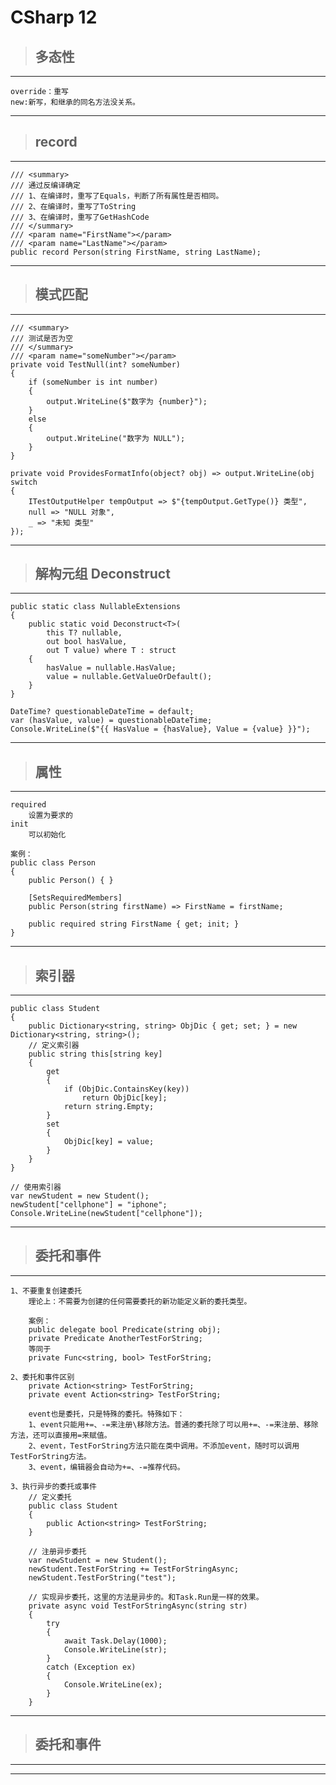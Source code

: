 # CSharp 12

>## 多态性

---

	override：重写
	new:新写，和继承的同名方法没关系。
	
---


>## record

---

	/// <summary>
	/// 通过反编译确定
	/// 1、在编译时，重写了Equals，判断了所有属性是否相同。
	/// 2、在编译时，重写了ToString
	/// 3、在编译时，重写了GetHashCode
	/// </summary>
	/// <param name="FirstName"></param>
	/// <param name="LastName"></param>
	public record Person(string FirstName, string LastName);
	
---

>## 模式匹配

---

	/// <summary>
	/// 测试是否为空
	/// </summary>
	/// <param name="someNumber"></param>
	private void TestNull(int? someNumber)
	{
		if (someNumber is int number)
		{
			output.WriteLine($"数字为 {number}");
		}
		else
		{
			output.WriteLine("数字为 NULL");
		}
	}

	private void ProvidesFormatInfo(object? obj) => output.WriteLine(obj switch
	{
		ITestOutputHelper tempOutput => $"{tempOutput.GetType()} 类型",
		null => "NULL 对象",
		_ => "未知 类型"
	});

---

>## 解构元组 Deconstruct

---

	public static class NullableExtensions
	{
		public static void Deconstruct<T>(
			this T? nullable,
			out bool hasValue,
			out T value) where T : struct
		{
			hasValue = nullable.HasValue;
			value = nullable.GetValueOrDefault();
		}
	}

	DateTime? questionableDateTime = default;
	var (hasValue, value) = questionableDateTime;
	Console.WriteLine($"{{ HasValue = {hasValue}, Value = {value} }}");

---

>## 属性

---

	required
		设置为要求的
	init
		可以初始化

	案例：
	public class Person
	{
		public Person() { }

		[SetsRequiredMembers]
		public Person(string firstName) => FirstName = firstName;

		public required string FirstName { get; init; }
	}

---

>## 索引器

---

	public class Student
	{
		public Dictionary<string, string> ObjDic { get; set; } = new Dictionary<string, string>();
		// 定义索引器
		public string this[string key]
		{
			get
			{
				if (ObjDic.ContainsKey(key))
					return ObjDic[key];
				return string.Empty;
			}
			set
			{
				ObjDic[key] = value;
			}
		}
	}

	// 使用索引器
	var newStudent = new Student();
	newStudent["cellphone"] = "iphone";
	Console.WriteLine(newStudent["cellphone"]);

---


>## 委托和事件

---

	1、不要重复创建委托
		理论上：不需要为创建的任何需要委托的新功能定义新的委托类型。

		案例：
		public delegate bool Predicate(string obj);
		private Predicate AnotherTestForString;
		等同于
		private Func<string, bool> TestForString;

	2、委托和事件区别
		private Action<string> TestForString;
		private event Action<string> TestForString;

		event也是委托，只是特殊的委托。特殊如下：
		1、event只能用+=、-=来注册\移除方法。普通的委托除了可以用+=、-=来注册、移除方法，还可以直接用=来赋值。
		2、event，TestForString方法只能在类中调用。不添加event，随时可以调用TestForString方法。
		3、event，编辑器会自动为+=、-=推荐代码。

	3、执行异步的委托或事件
		// 定义委托
		public class Student
		{
			public Action<string> TestForString;
		}

		// 注册异步委托
		var newStudent = new Student();
		newStudent.TestForString += TestForStringAsync;
		newStudent.TestForString("test");

		// 实现异步委托，这里的方法是异步的。和Task.Run是一样的效果。
		private async void TestForStringAsync(string str)
		{
			try
			{
				await Task.Delay(1000);
				Console.WriteLine(str);
			}
			catch (Exception ex)
			{
				Console.WriteLine(ex);
			}
		}

---

>## 委托和事件

---

---